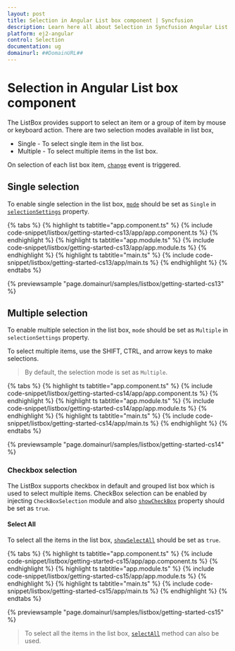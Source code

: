 ```yaml
---
layout: post
title: Selection in Angular List box component | Syncfusion
description: Learn here all about Selection in Syncfusion Angular List box component of Syncfusion Essential JS 2 and more.
platform: ej2-angular
control: Selection 
documentation: ug
domainurl: ##DomainURL##
---
```


# Selection in Angular List box component

The ListBox provides support to select an item or a group of item by mouse or keyboard action. There are two selection modes available in list box,

* Single -  To select single item in the list box.
* Multiple -  To select multiple items in the list box.

On selection of each list box item, [`change`](https://ej2.syncfusion.com/angular/documentation/api/list-box/#change) event is triggered.

## Single selection

To enable single selection in the list box, [`mode`](https://ej2.syncfusion.com/angular/documentation/api/list-box/selectionSettingsModel/#mode) should be set as `Single` in [`selectionSettings`](https://ej2.syncfusion.com/angular/documentation/api/list-box/#selectionsettings) property.

{% tabs %}
{% highlight ts tabtitle="app.component.ts" %}
{% include code-snippet/listbox/getting-started-cs13/app/app.component.ts %}
{% endhighlight %}
{% highlight ts tabtitle="app.module.ts" %}
{% include code-snippet/listbox/getting-started-cs13/app/app.module.ts %}
{% endhighlight %}
{% highlight ts tabtitle="main.ts" %}
{% include code-snippet/listbox/getting-started-cs13/app/main.ts %}
{% endhighlight %}
{% endtabs %}
  
{% previewsample "page.domainurl/samples/listbox/getting-started-cs13" %}

## Multiple selection

To enable multiple selection in the list box, `mode` should be set as `Multiple` in `selectionSettings` property.

To select multiple items, use the SHIFT, CTRL, and arrow keys to make selections.

> By default, the selection mode is set as `Multiple`.

{% tabs %}
{% highlight ts tabtitle="app.component.ts" %}
{% include code-snippet/listbox/getting-started-cs14/app/app.component.ts %}
{% endhighlight %}
{% highlight ts tabtitle="app.module.ts" %}
{% include code-snippet/listbox/getting-started-cs14/app/app.module.ts %}
{% endhighlight %}
{% highlight ts tabtitle="main.ts" %}
{% include code-snippet/listbox/getting-started-cs14/app/main.ts %}
{% endhighlight %}
{% endtabs %}
  
{% previewsample "page.domainurl/samples/listbox/getting-started-cs14" %}

### Checkbox selection

The ListBox supports checkbox in default and grouped list box which is used to select multiple items. CheckBox selection can be enabled by injecting `CheckBoxSelection` module and also [`showCheckBox`](https://ej2.syncfusion.com/angular/documentation/api/list-box/selectionSettingsModel/#showcheckbox) property should be set as `true`.

#### Select All

To select all the items in the list box, [`showSelectAll`](https://ej2.syncfusion.com/angular/documentation/api/list-box/selectionSettingsModel/#showselectall) should be set as `true`.

{% tabs %}
{% highlight ts tabtitle="app.component.ts" %}
{% include code-snippet/listbox/getting-started-cs15/app/app.component.ts %}
{% endhighlight %}
{% highlight ts tabtitle="app.module.ts" %}
{% include code-snippet/listbox/getting-started-cs15/app/app.module.ts %}
{% endhighlight %}
{% highlight ts tabtitle="main.ts" %}
{% include code-snippet/listbox/getting-started-cs15/app/main.ts %}
{% endhighlight %}
{% endtabs %}
  
{% previewsample "page.domainurl/samples/listbox/getting-started-cs15" %}

> To select all the items in the list box, [`selectAll`](https://ej2.syncfusion.com/angular/documentation/api/list-box/#selectall) method can also be used.